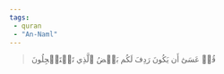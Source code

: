 ```yaml
---
tags: 
 - quran 
 - "An-Naml"
---
```


> قُلۡ عَسَىٰٓ أَن يَكُونَ رَدِفَ لَكُم بَعۡضُ ٱلَّذِي تَسۡتَعۡجِلُونَ
